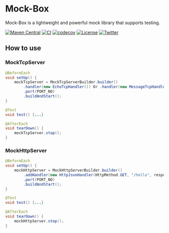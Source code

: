 # Mock-Box

Mock-Box is a lightweight and powerful mock library that supports testing.

[![Maven Central](https://maven-badges.herokuapp.com/maven-central/io.mock-box/mock-box/badge.svg)](https://maven-badges.herokuapp.com/maven-central/io.mock-box/mock-box)
[![CI](https://github.com/mock-box/mock-box/actions/workflows/ci.yml/badge.svg)](https://github.com/mock-box/mock-box/actions/workflows/ci.yml)
[![codecov](https://codecov.io/gh/mock-box/mock-box/branch/main/graph/badge.svg?token=WDD5JM0OOM)](https://codecov.io/gh/mock-box/mock-box)
[![License](https://img.shields.io/badge/License-Apache%202.0-green.svg)](https://opensource.org/licenses/Apache-2.0)
[![Twitter](https://img.shields.io/twitter/url?style=social&url=https%3A%2F%2Ftwitter.com%2FProject_MockBox)](https://twitter.com/Project_MockBox)

## How to use

### MockTcpServer

```java
@BeforeEach
void setUp() {
    mockTcpServer = MockTcpServerBuilder.builder()
        .handler(new EchoTcpHandler()) Or .handler(new MessageTcpHandler("Bye"))
        .port(PORT_NO)
        .buildAndStart();
}

@Test
void test() {...}

@AfterEach
void tearDown() {
    mockTcpServer.stop();
}
```

### MockHttpServer

```java
@BeforeEach
void setUp() {
    mockHttpServer = MockHttpServerBuilder.builder()
        .addHandler(new HttpJsonHandler(HttpMethod.GET, "/hello", responseObject))
        .port(PORT_NO)
        .buildAndStart();
}

@Test
void test() {...}

@AfterEach
void tearDown() {
    mockHttpServer.stop();
}
```
